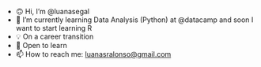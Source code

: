 - 🙃 Hi, I’m @luanasegal
- 🌱 I’m currently learning Data Analysis (Python) at @datacamp and soon I want to start learning R
- 💡 On a career transition
- 📓 Open to learn
- 📫 How to reach me: luanasralonso@gmail.com
